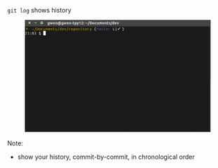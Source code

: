 `git log` shows history

<figure class="toggle-figure">
    <span class="toggle-figure__button"></span>
    <img class="toggle-figure__figure" alt="git log" src="img/gif/git-log.gif"/>
</figure>

Note:
- show your history, commit-by-commit, in chronological order
